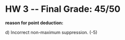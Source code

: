 # HW 3 -- Final Grade: 45/50

**reason for point deduction:**

d) Incorrect non-maximum suppression. (-5)
